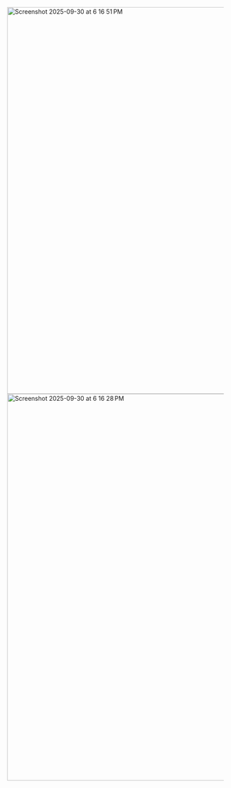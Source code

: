 

<img width="1440" height="900" alt="Screenshot 2025-09-30 at 6 16 51 PM" src="https://github.com/user-attachments/assets/bc5d185d-96af-4e02-9660-4e3b782b586c" />

<img width="1440" height="900" alt="Screenshot 2025-09-30 at 6 16 28 PM" src="https://github.com/user-attachments/assets/54ca1691-d33f-44f9-bebf-ba32bf11772b" />


